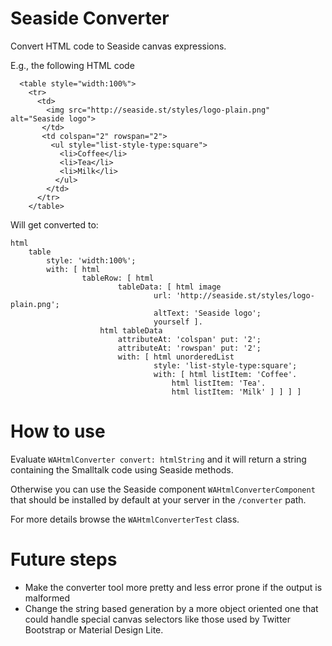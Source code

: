# Seaside Converter

Convert HTML code to Seaside canvas expressions.


E.g., the following HTML code
```
  <table style="width:100%">
    <tr>
      <td>
        <img src="http://seaside.st/styles/logo-plain.png" alt="Seaside logo">
       </td>
       <td colspan="2" rowspan="2">
         <ul style="list-style-type:square">
           <li>Coffee</li>
           <li>Tea</li>
           <li>Milk</li>
          </ul> 
        </td>
      </tr>
    </table>
```
Will get converted to:

```
html
    table
        style: 'width:100%';
        with: [ html
                tableRow: [ html
                        tableData: [ html image
                                url: 'http://seaside.st/styles/logo-plain.png';
                                altText: 'Seaside logo';
                                yourself ].
                    html tableData
                        attributeAt: 'colspan' put: '2';
                        attributeAt: 'rowspan' put: '2';
                        with: [ html unorderedList
                                style: 'list-style-type:square';
                                with: [ html listItem: 'Coffee'.
                                    html listItem: 'Tea'.
                                    html listItem: 'Milk' ] ] ] ]
```

# How to use
Evaluate `WAHtmlConverter convert: htmlString` and it will return a string containing the Smalltalk code using Seaside methods.

Otherwise you can use the Seaside component `WAHtmlConverterComponent` that should be installed by default at your server in the `/converter` path.

For more details browse the `WAHtmlConverterTest` class.

# Future steps
* Make the converter tool more pretty and less error prone if the output is malformed
* Change the string based generation by a more object oriented one that could handle special canvas selectors like those used by Twitter Bootstrap or Material Design Lite.





                                    
